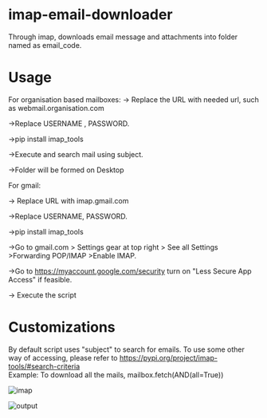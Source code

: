 # imap-email-downloader
Through imap, downloads email message and attachments into folder named as email_code.
# Usage
For organisation based mailboxes:
-> Replace the URL with needed url, such as webmail.organisation.com

->Replace USERNAME , PASSWORD.

->pip install imap_tools

->Execute and search mail using subject.

->Folder will be formed on Desktop


For gmail:

-> Replace URL with imap.gmail.com

->Replace USERNAME, PASSWORD.

->pip install imap_tools

->Go to gmail.com > Settings gear at top right > See all Settings >Forwarding POP/IMAP >Enable IMAP.

->Go to https://myaccount.google.com/security turn on "Less Secure App Access" if feasible.

-> Execute the script


# Customizations
By default script uses "subject" to search for emails. To use some other way of accessing, please refer to https://pypi.org/project/imap-tools/#search-criteria \
Example: To download all the mails, mailbox.fetch(AND(all=True))

![imap](https://user-images.githubusercontent.com/83397936/116598237-37903500-a944-11eb-8f4f-78adcffa402e.JPG)

![output](https://user-images.githubusercontent.com/83397936/116598281-41199d00-a944-11eb-88df-d90df5608e2b.JPG)

